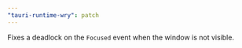 ```yaml
---
"tauri-runtime-wry": patch
---
```


Fixes a deadlock on the `Focused` event when the window is not visible.
